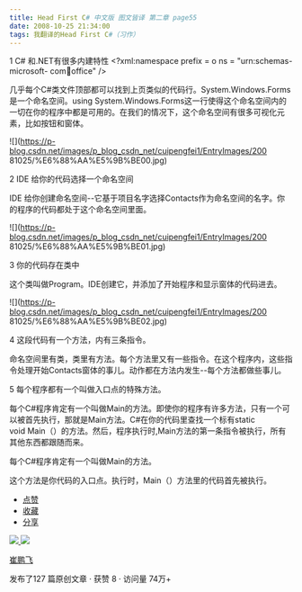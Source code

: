 ```yaml
---
title: Head First C# 中文版 图文皆译 第二章 page55
date: 2008-10-25 21:34:00
tags: 我翻译的Head First C#（习作）
---
```

1 C#  和.NET有很多内建特性  <?xml:namespace prefix = o ns = "urn:schemas-microsoft-
com:office:office" />

几乎每个C#类文件顶部都可以找到上页类似的代码行。System.Windows.Forms是一个命名空间。using
System.Windows.Forms这一行使得这个命名空间内的一切在你的程序中都是可用的。在我们的情况下，这个命名空间有很多可视化元素，比如按钮和窗体。

![](https://p-blog.csdn.net/images/p_blog_csdn_net/cuipengfei1/EntryImages/200
81025/%E6%88%AA%E5%9B%BE00.jpg)

2 IDE  给你的代码选择一个命名空间

IDE  给你创建命名空间--它基于项目名字选择Contacts作为命名空间的名字。你的程序的代码都处于这个命名空间里面。

![](https://p-blog.csdn.net/images/p_blog_csdn_net/cuipengfei1/EntryImages/200
81025/%E6%88%AA%E5%9B%BE01.jpg)

3  你的代码存在类中

这个类叫做Program。IDE创建它，并添加了开始程序和显示窗体的代码进去。

![](https://p-blog.csdn.net/images/p_blog_csdn_net/cuipengfei1/EntryImages/200
81025/%E6%88%AA%E5%9B%BE02.jpg)

4  这段代码有一个方法，内有三条指令。

命名空间里有类，类里有方法。每个方法里又有一些指令。在这个程序内，这些指令处理开始Contacts窗体的事儿。动作都在方法内发生--每个方法都做些事儿。

5  每个程序都有一个叫做入口点的特殊方法。

每个C#程序肯定有一个叫做Main的方法。即使你的程序有许多方法，只有一个可以被首先执行，那就是Main方法。C#在你的代码里查找一个标有static
void Main（）的方法。然后，程序执行时,Main方法的第一条指令被执行，所有其他东西都跟随而来。

每个C#程序肯定有一个叫做Main的方法。

这个方法是你代码的入口点。执行时，Main（）方法里的代码首先被执行。

  * [ 点赞  ](javascript:;)
  * [ 收藏  ](javascript:;)
  * [ 分享 ](javascript:;)

[ ![](https://profile.csdnimg.cn/5/2/5/3_cuipengfei1)
![](https://g.csdnimg.cn/static/user-reg-year/1x/11.png)
](https://blog.csdn.net/cuipengfei1)

[ 崔鹏飞 ](https://blog.csdn.net/cuipengfei1)

发布了127 篇原创文章  ·  获赞 8  ·  访问量 74万+

